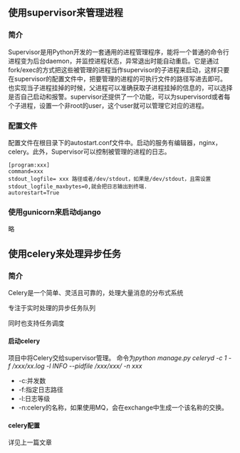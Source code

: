 ## 使用supervisor来管理进程
### 简介
Supervisor是用Python开发的一套通用的进程管理程序，能将一个普通的命令行进程变为后台daemon，并监控进程状态，异常退出时能自动重启。它是通过fork/exec的方式把这些被管理的进程当作supervisor的子进程来启动，这样只要在supervisor的配置文件中，把要管理的进程的可执行文件的路径写进去即可。也实现当子进程挂掉的时候，父进程可以准确获取子进程挂掉的信息的，可以选择是否自己启动和报警。supervisor还提供了一个功能，可以为supervisord或者每个子进程，设置一个非root的user，这个user就可以管理它对应的进程。

### 配置文件
配置文件在根目录下的autostart.conf文件中。启动的服务有编辑器，nginx，celery。此外，Supervisor可以控制被管理的进程的日志。
```
[program:xxx]
command=xxx
stdout_logfile= xxx 路径或者/dev/stdout，如果是/dev/stdout，且需设置stdout_logfile_maxbytes=0,就会把日志输出到终端.
autorestart=True
```

### 使用gunicorn来启动django
略

## 使用celery来处理异步任务
### 简介
Celery是一个简单、灵活且可靠的，处理大量消息的分布式系统

专注于实时处理的异步任务队列

同时也支持任务调度
#### 启动celery
项目中将Celery交给supervisor管理。
命令为*python manage.py celeryd -c 1 -f /xxx/xx.log -l INFO --pidfile /xxx/xxx/ -n xxx*
- -c:并发数
- -f:指定日志路径
- -l:日志等级
- -n:celery的名称，如果使用MQ，会在exchange中生成一个该名称的交换。
#### celery配置
详见上一篇文章
